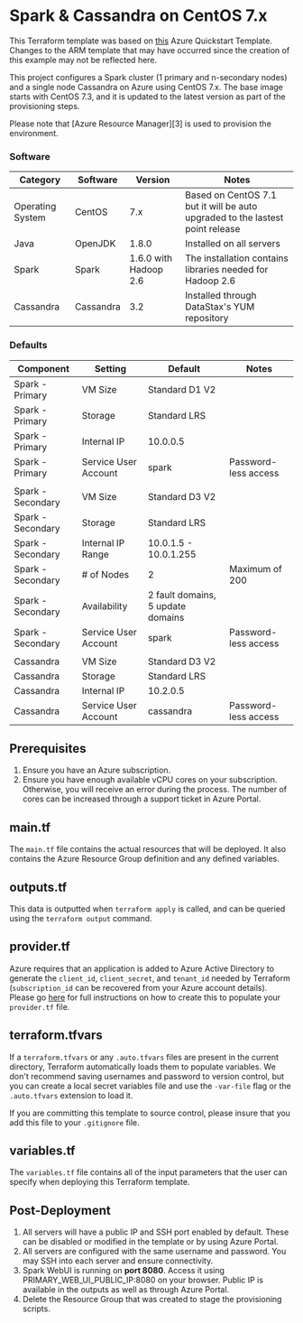 # Spark & Cassandra on CentOS 7.x

This Terraform template was based on [this](https://github.com/Azure/azure-quickstart-templates/tree/master/spark-and-cassandra-on-centos) Azure Quickstart Template. Changes to the ARM template that may have occurred since the creation of this example may not be reflected here.

This project configures a Spark cluster (1 primary and n-secondary nodes) and a single node Cassandra on Azure using CentOS 7.x.  The base image starts with CentOS 7.3, and it is updated to the latest version as part of the provisioning steps.

Please note that [Azure Resource Manager][3] is used to provision the environment.

### Software ###

| Category | Software | Version | Notes |
| --- | --- | --- | --- |
| Operating System | CentOS | 7.x | Based on CentOS 7.1 but it will be auto upgraded to the lastest point release |
| Java | OpenJDK | 1.8.0 | Installed on all servers |
| Spark | Spark | 1.6.0 with Hadoop 2.6 | The installation contains libraries needed for Hadoop 2.6 |
| Cassandra | Cassandra | 3.2 | Installed through DataStax's YUM repository |


### Defaults ###

| Component | Setting | Default | Notes |
| --- | --- | --- | --- |
| Spark - Primary | VM Size | Standard D1 V2 | |
| Spark - Primary | Storage | Standard LRS | |
| Spark - Primary | Internal IP | 10.0.0.5 | |
| Spark - Primary | Service User Account | spark | Password-less access |
| | | |
| Spark - Secondary | VM Size | Standard D3 V2 | |
| Spark - Secondary | Storage | Standard LRS | |
| Spark - Secondary | Internal IP Range | 10.0.1.5 - 10.0.1.255 | |
| Spark - Secondary | # of Nodes | 2 | Maximum of 200 |
| Spark - Secondary | Availability | 2 fault domains, 5 update domains | |
| Spark - Secondary | Service User Account | spark | Password-less access |
| | | |
| Cassandra | VM Size | Standard D3 V2 | |
| Cassandra | Storage | Standard LRS | |
| Cassandra | Internal IP | 10.2.0.5 | |
| Cassandra | Service User Account | cassandra | Password-less access |

## Prerequisites

1.  Ensure you have an Azure subscription.  
2.  Ensure you have enough available vCPU cores on your subscription.  Otherwise, you will receive an error during the process.  The number of cores can be increased through a support ticket in Azure Portal.

## main.tf
The `main.tf` file contains the actual resources that will be deployed. It also contains the Azure Resource Group definition and any defined variables.

## outputs.tf
This data is outputted when `terraform apply` is called, and can be queried using the `terraform output` command.

## provider.tf
Azure requires that an application is added to Azure Active Directory to generate the `client_id`, `client_secret`, and `tenant_id` needed by Terraform (`subscription_id` can be recovered from your Azure account details). Please go [here](https://www.terraform.io/docs/providers/azurerm/) for full instructions on how to create this to populate your `provider.tf` file.

## terraform.tfvars
If a `terraform.tfvars` or any `.auto.tfvars` files are present in the current directory, Terraform automatically loads them to populate variables. We don't recommend saving usernames and password to version control, but you can create a local secret variables file and use the `-var-file` flag or the `.auto.tfvars` extension to load it.

If you are committing this template to source control, please insure that you add this file to your `.gitignore` file.

## variables.tf
The `variables.tf` file contains all of the input parameters that the user can specify when deploying this Terraform template.

## Post-Deployment

1. All servers will have a public IP and SSH port enabled by default. These can be disabled or modified in the template or by using Azure Portal.
2. All servers are configured with the same username and password. You may SSH into each server and ensure connectivity.
3. Spark WebUI is running on **port 8080**.  Access it using PRIMARY_WEB_UI_PUBLIC_IP:8080 on your browser.  Public IP is available in the outputs as well as through Azure Portal.
4. Delete the Resource Group that was created to stage the provisioning scripts.
